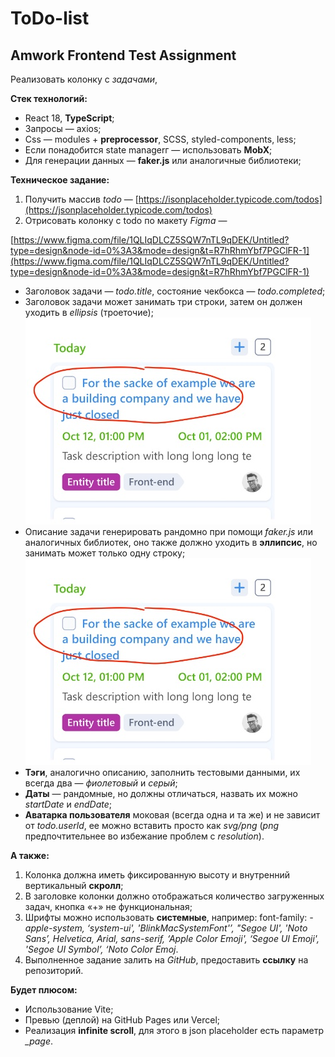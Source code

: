 # ToDo-list

## Amwork Frontend Test Assignment

Реализовать колонку с *задачами*,

**Стек технологий:**

- React 18, **TypeScript**;
- Запросы — axios;
- Css — modules + **preprocessor**, SCSS, styled-components, less;
- Если понадобится state managerг — использовать **MobX**;
- Для генерации данных — **faker.js** или аналогичные библиотеки;

**Техническое задание:**

1. Получить массив *todo* — [https://isonplaceholder.typicode.com/todos](https://jsonplaceholder.typicode.com/todos)
2. Отрисовать колонку с todo по макету *Figma* —

[https://www.figma.com/file/1QLIqDLCZ5SQW7nTL9qDEK/Untitled?type=design&node-id=0%3A3&mode=design&t=R7hRhmYbf7PGClFR-1](https://www.figma.com/file/1QLIqDLCZ5SQW7nTL9qDEK/Untitled?type=design&node-id=0%3A3&mode=design&t=R7hRhmYbf7PGClFR-1)

- Заголовок задачи — *todo.title*, состояние чекбокса — *todo.completed*;
- Заголовок задачи может занимать три строки, затем он должен уходить в *ellipsis* (троеточие);
![example1](https://github.com/loki87by/ToDo-list/blob/main/md_files/example1.jpg?raw=true)
- Описание задачи генерировать рандомно при помощи *faker.js* или аналогичных библиотек, оно также должно уходить в **эллипсис**, но занимать может только одну строку;
![example1](https://github.com/loki87by/ToDo-list/blob/main/md_files/example1.jpg?raw=true)
- **Тэги**, аналогично описанию, заполнить тестовыми данными, их всегда два — *фиолетовый* и *серый*;
- **Даты** — рандомные, но должны отличаться, назвать их можно *startDate* и *endDate*;
- **Аватарка пользователя** моковая (всегда одна и та же) и не зависит от *todo.userld*, ее можно вставить просто как *svg/png* (*png* предпочтительнее во избежание проблем с *resolution*).

**А также:**

1. Колонка должна иметь фиксированную высоту и внутренний вертикальный **скролл**;
2. В заголовке колонки должно отображаться количество загруженных задач, кнопка «+» не функциональная;
3. Шрифты можно использовать **системные**, например:
font-family: *-apple-system, ‘system-ui', 'BlinkMacSystemFont'’, "Segoe UI', 'Noto Sans’, Helvetica, Arial, sans-serif, ‘Apple Color Emoji', ‘Segoe UI Emoji', 'Segoe UI Symbol’, ‘Noto Color Emoj*.
4. Выполненное задание залить на *GitHub*, предоставить **ссылку** на репозиторий.

**Будет плюсом:**

- Использование Vite;
- Превью (деплой) на GitHub Pages или Vercel;
- Реализация **infinite scroll**, для этого в json placeholder есть параметр *_page*.
